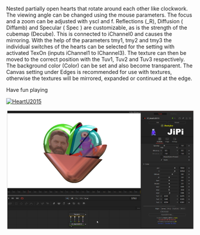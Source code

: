 Nested partially open hearts that rotate around each other like clockwork.
The viewing angle can be changed using the mouse parameters.
The focus and a zoom can be adjusted with yscl and f.
Reflections (_R), Diffusion ( Diffamb) and Specular ( Spec ) are customizable, as is the strength of the cubemap (Decube). This is connected to iChannel0 and causes the mirroring.
With the help of the parameters tmy1, tmy2 and tmy3 the individual switches of the hearts can be selected for the setting with activated TexOn (inputs iChannel1 to IChannel3). The texture can then be moved to the correct position with the Tuv1, Tuv2 and Tuv3 respectively. The background color (Color) can be set and also become transparent. The Canvas setting under Edges is recommended for use with textures, otherwise the textures will be mirrored, expanded or continued at the edge.

Have fun playing


[![HeartU2015](https://user-images.githubusercontent.com/78935215/199003640-74bd4e63-31d1-47ce-91ae-b156845575c6.gif)](HeartU2015.fuse)

[![Screenshot](HeartU2015_screenshot.png)](https://www.shadertoy.com/view/lts3RX "View on Shadertoy.com")